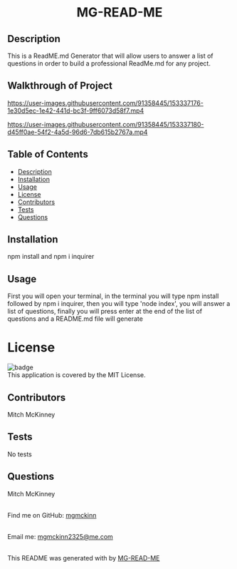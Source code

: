 <h1 align=center font-size=20px font-weight=bold>MG-READ-ME</h1>

## Description
This is a ReadME.md Generator that will allow users to answer a list of questions in order to build a professional ReadMe.md for any project.

## Walkthrough of Project

https://user-images.githubusercontent.com/91358445/153337176-1e30d5ec-1e42-441d-bc3f-9ff6073d58f7.mp4



https://user-images.githubusercontent.com/91358445/153337180-d45ff0ae-54f2-4a5d-96d6-7db615b2767a.mp4


## Table of Contents
- [Description](#description)
- [Installation](#installation)
- [Usage](#usage)
- [License](#license)
- [Contributors](#contributors)
- [Tests](#tests)
- [Questions](#questions)


## Installation 
npm install and npm i inquirer

## Usage
First you will open your terminal, in the terminal you will type npm install followed by npm i inquirer, then you will  type 'node index', you will answer a list of questions, finally you will press enter at the end of the list of questions and a README.md file will generate

# License
![badge](https://img.shields.io/badge/license-MIT-brightgreen)
<br />
This application is covered by the MIT License. 

## Contributors
 Mitch McKinney

## Tests
No tests

## Questions
 Mitch McKinney<br />
<br />

Find me on GitHub: [mgmckinn](https://github.com/mgmckinn)<br />
<br />

Email me: mgmckinn2325@me.com<br /><br />

This README was generated with by [MG-READ-ME](https://github.com/mgmckinn/MG-READ-ME)




